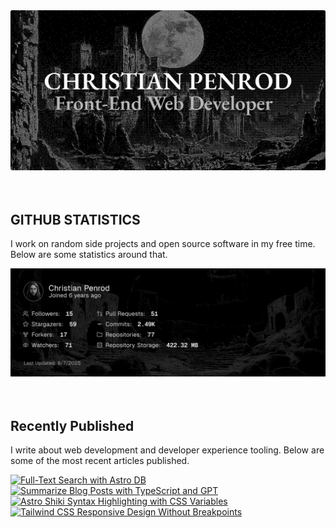 
<picture>
  <source media="(prefers-color-scheme: dark)" srcset="assets/banner.dark.png?v=5c5c9bed-9116-4fd4-b868-17c81add176d" width="843px" />
  <source media="(prefers-color-scheme: light)" srcset="assets/banner.light.png?v=5c5c9bed-9116-4fd4-b868-17c81add176d" width="843px" />
  <img src="assets/banner.dark.png?v=5c5c9bed-9116-4fd4-b868-17c81add176d" alt="Banner" width="843px" />
</picture>
<br />
<br />
<br />
<h2>GITHUB STATISTICS</h2>
<p>I work on random side projects and open source software in my free time. Below are some statistics around that.</p>
<picture>
  <source media="(prefers-color-scheme: dark)" srcset="assets/statistics.dark.png?v=5c5c9bed-9116-4fd4-b868-17c81add176d" width="843px" />
  <source media="(prefers-color-scheme: light)" srcset="assets/statistics.light.png?v=5c5c9bed-9116-4fd4-b868-17c81add176d" width="843px" />
  <img src="assets/statistics.dark.png?v=5c5c9bed-9116-4fd4-b868-17c81add176d" alt="Github Statistics" width="843px" />
</picture>
<br />
<br />
<br />
<h2>Recently Published</h2>
<p>I write about web development and developer experience tooling. Below are some of the most recent articles published.</p>
<a href="https://christianpenrod.com/blog/full-text-search-with-astro-db"><img src="https://christianpenrod.com/blog/full-text-search-with-astro-db.png?v=5c5c9bed-9116-4fd4-b868-17c81add176d" alt="Full-Text Search with Astro DB" width="421px" /></a>
<a href="https://christianpenrod.com/blog/summarize-blog-posts-with-typescript-and-gpt"><img src="https://christianpenrod.com/blog/summarize-blog-posts-with-typescript-and-gpt.png?v=5c5c9bed-9116-4fd4-b868-17c81add176d" alt="Summarize Blog Posts with TypeScript and GPT" width="421px" /></a>
<a href="https://christianpenrod.com/blog/astro-shiki-syntax-highlighting-with-css-variables"><img src="https://christianpenrod.com/blog/astro-shiki-syntax-highlighting-with-css-variables.png?v=5c5c9bed-9116-4fd4-b868-17c81add176d" alt="Astro Shiki Syntax Highlighting with CSS Variables" width="421px" /></a>
<a href="https://christianpenrod.com/blog/tailwindcss-responsive-design-without-breakpoints"><img src="https://christianpenrod.com/blog/tailwindcss-responsive-design-without-breakpoints.png?v=5c5c9bed-9116-4fd4-b868-17c81add176d" alt="Tailwind CSS Responsive Design Without Breakpoints" width="421px" /></a>

